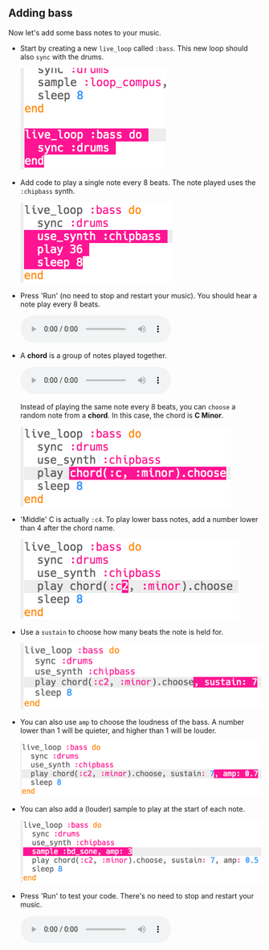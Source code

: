 ## Adding bass
Now let's add some bass notes to your music.



+ Start by creating a new `live_loop` called `:bass`. This new loop should also `sync` with the drums.

    ![screenshot](images/dj-bass-loop.png)

+ Add code to play a single note every 8 beats. The note played uses the `:chipbass` synth.

    ![screenshot](images/dj-bass-note.png)

+ Press 'Run' (no need to stop and restart your music). You should hear a note play every 8 beats.

    <div id="audio-preview" class="pdf-hidden">
    <audio controls preload>
      <source src="sounds/bass-single.mp3" type="audio/mpeg">
    Your browser does not support the <code>audio</code> element.
    </audio>
    </div>

+ A __chord__ is a group of notes played together.

    <div id="audio-preview" class="pdf-hidden">
    <audio controls preload>
      <source src="sounds/chord.mp3" type="audio/mpeg">
    Your browser does not support the <code>audio</code> element.
    </audio>
    </div>

    Instead of playing the same note every 8 beats, you can `choose` a random note from a __chord__. In this case, the chord is __C Minor__.


    ![screenshot](images/dj-bass-random-note.png)

+ 'Middle' C is actually `:c4`. To play lower bass notes, add a number lower than 4 after the chord name.

    ![screenshot](images/dj-bass-lower-note.png)

+ Use a `sustain` to choose how many beats the note is held for.

    ![screenshot](images/dj-bass-longer-note.png)

+ You can also use `amp` to choose the loudness of the bass. A number lower than 1 will be quieter, and higher than 1 will be louder.

    ![screenshot](images/dj-bass-amp.png)

+ You can also add a (louder) sample to play at the start of each note.

    ![screenshot](images/dj-bass-sample.png)

+ Press 'Run' to test your code. There's no need to stop and restart your music.

    <div id="audio-preview" class="pdf-hidden">
    <audio controls preload>
      <source src="sounds/bass.mp3" type="audio/mpeg">
    Your browser does not support the <code>audio</code> element.
    </audio>
    </div>



